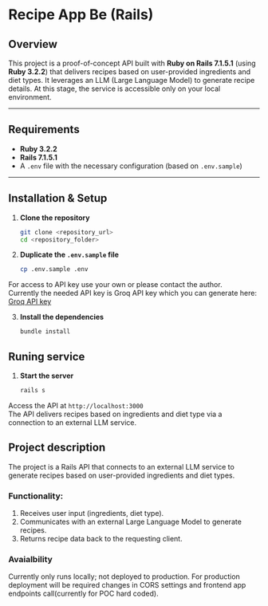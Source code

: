 # Recipe App Be (Rails)

## Overview
This project is a proof-of-concept API built with **Ruby on Rails 7.1.5.1** (using **Ruby 3.2.2**) that delivers recipes based on user-provided ingredients and diet types. It leverages an LLM (Large Language Model) to generate recipe details. At this stage, the service is accessible only on your local environment.

---

## Requirements
- **Ruby 3.2.2**
- **Rails 7.1.5.1**
- A `.env` file with the necessary configuration (based on `.env.sample`)

---

## Installation & Setup

1. **Clone the repository**
   ```bash
   git clone <repository_url>
   cd <repository_folder>

2. **Duplicate the `.env.sample` file**
   ```bash
   cp .env.sample .env
   
For access to API key use your own or please contact the author.\
Currently the needed API key is Groq API key which you can generate here: [Groq API key](https://console.groq.com/keys)

3. **Install the dependencies**
   ```bash
   bundle install
   
## Runing service

1. **Start the server**
   ```bash
   rails s
Access the API at `http://localhost:3000`\
The API delivers recipes based on ingredients and diet type via a connection to an external LLM service.

## Project description
The project is a Rails API that connects to an external LLM service to generate recipes based on user-provided ingredients and diet types. 

### Functionality:
1. Receives user input (ingredients, diet type).
2. Communicates with an external Large Language Model to generate recipes.
3. Returns recipe data back to the requesting client.

### Avaialbility
Currently only runs locally; not deployed to production.
For production deployment will be required changes in CORS settings and frontend app endpoints call(currently for POC hard coded).

